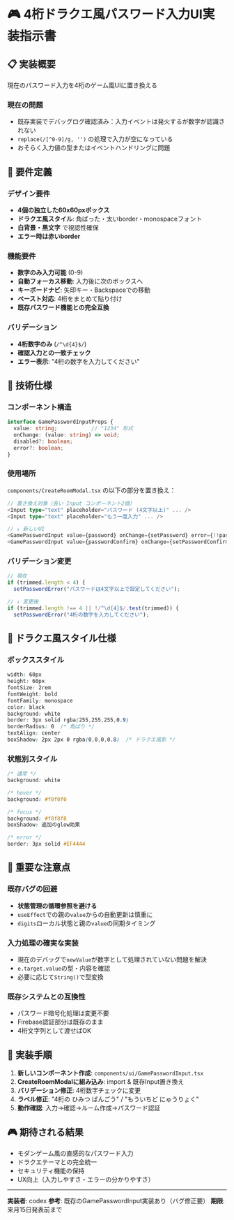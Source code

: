# 🎮 4桁ドラクエ風パスワード入力UI実装指示書

## 📋 **実装概要**
現在のパスワード入力を4桁のゲーム風UIに置き換える

### **現在の問題**
- 既存実装でデバッグログ確認済み：入力イベントは発火するが数字が認識されない
- `replace(/[^0-9]/g, '')` の処理で入力が空になっている
- おそらく入力値の型またはイベントハンドリングに問題

## 🎯 **要件定義**

### **デザイン要件**
- **4個の独立した60x60pxボックス**
- **ドラクエ風スタイル**: 角ばった・太いborder・monospaceフォント
- **白背景・黒文字** で視認性確保
- **エラー時は赤いborder**

### **機能要件**
- **数字のみ入力可能** (0-9)
- **自動フォーカス移動**: 入力後に次のボックスへ
- **キーボードナビ**: 矢印キー・Backspaceでの移動
- **ペースト対応**: 4桁をまとめて貼り付け
- **既存パスワード機能との完全互換**

### **バリデーション**
- **4桁数字のみ** (`/^\d{4}$/`)
- **確認入力との一致チェック**
- **エラー表示**: "4桁の数字を入力してください"

## 🔧 **技術仕様**

### **コンポーネント構造**
```typescript
interface GamePasswordInputProps {
  value: string;           // "1234" 形式
  onChange: (value: string) => void;
  disabled?: boolean;
  error?: boolean;
}
```

### **使用場所**
`components/CreateRoomModal.tsx` の以下の部分を置き換え：

```typescript
// 置き換え対象（長い Input コンポーネント2個）
<Input type="text" placeholder="パスワード (4文字以上)" ... />
<Input type="text" placeholder="もう一度入力" ... />

// ↓ 新しいUI
<GamePasswordInput value={password} onChange={setPassword} error={!!passwordError} />
<GamePasswordInput value={passwordConfirm} onChange={setPasswordConfirm} error={!!passwordError} />
```

### **バリデーション変更**
```typescript
// 現在
if (trimmed.length < 4) {
  setPasswordError("パスワードは4文字以上で設定してください");

// ↓ 変更後
if (trimmed.length !== 4 || !/^\d{4}$/.test(trimmed)) {
  setPasswordError("4桁の数字を入力してください");
```

## 🎨 **ドラクエ風スタイル仕様**

### **ボックススタイル**
```css
width: 60px
height: 60px
fontSize: 2rem
fontWeight: bold
fontFamily: monospace
color: black
background: white
border: 3px solid rgba(255,255,255,0.9)
borderRadius: 0  /* 角ばり */
textAlign: center
boxShadow: 2px 2px 0 rgba(0,0,0,0.8)  /* ドラクエ風影 */
```

### **状態別スタイル**
```css
/* 通常 */
background: white

/* hover */
background: #f0f0f0

/* focus */
background: #f8f8f8
boxShadow: 追加のglow効果

/* error */
border: 3px solid #EF4444
```

## 🚨 **重要な注意点**

### **既存バグの回避**
- **状態管理の循環参照を避ける**
- `useEffect`での親の`value`からの自動更新は慎重に
- `digits`ローカル状態と親の`value`の同期タイミング

### **入力処理の確実な実装**
- 現在のデバッグで`newValue`が数字として処理されていない問題を解決
- `e.target.value`の型・内容を確認
- 必要に応じて`String()`で型変換

### **既存システムとの互換性**
- パスワード暗号化処理は変更不要
- Firebase認証部分は既存のまま
- 4桁文字列として渡せばOK

## 📝 **実装手順**

1. **新しいコンポーネント作成**: `components/ui/GamePasswordInput.tsx`
2. **CreateRoomModalに組み込み**: import & 既存Input置き換え
3. **バリデーション修正**: 4桁数字チェックに変更
4. **ラベル修正**: "4桁の ひみつ ばんごう" / "もういちど にゅうりょく"
5. **動作確認**: 入力→確認→ルーム作成→パスワード認証

## 🎮 **期待される結果**
- モダンゲーム風の直感的なパスワード入力
- ドラクエテーマとの完全統一
- セキュリティ機能の保持
- UX向上（入力しやすさ・エラーの分かりやすさ）

---
**実装者**: codex
**参考**: 既存のGamePasswordInput実装あり（バグ修正要）
**期限**: 来月15日発表前まで